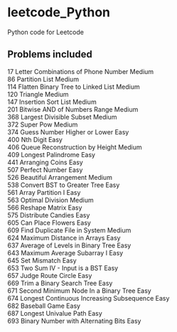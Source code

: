 # leetcode_Python
Python code for Leetcode

## Problems included

17   Letter Combinations of Phone Number                              Medium<br>
86   Partition List                                                   Medium<br>
114  Flatten Binary Tree to Linked List                               Medium<br>
120  Triangle                                                         Medium<br>
147  Insertion Sort List                                              Medium<br>
201  Bitwise AND of Numbers Range                                     Medium<br>
368  Largest Divisible Subset                                         Medium<br>
372  Super Pow                                                        Medium<br>
374  Guess Number Higher or Lower                                     Easy<br>
400  Nth Digit                                                        Easy<br>
406  Queue Reconstruction by Height                                   Medium<br>
409  Longest Palindrome                                               Easy<br>
441  Arranging Coins                                                  Easy<br>
507  Perfect Number                                                   Easy<br>
526  Beautiful Arrangement                                            Medium<br>
538  Convert BST to Greater Tree                                      Easy<br>
561  Array Partition I                                                Easy<br>
563  Optimal Division                                                 Medium<br>
566  Reshape Matrix                                                   Easy<br>
575  Distribute Candies                                               Easy<br>
605  Can Place Flowers                                                Easy<br>
609  Find Duplicate File in System                                    Medium<br>
624  Maximum Distance in Arrays                                       Easy<br>
637  Average of Levels in Binary Tree                                 Easy<br>
643  Maximum Average Subarray I                                       Easy<br>
645  Set Mismatch                                                     Easy<br>
653  Two Sum IV - Input is a BST                                      Easy<br>
657  Judge Route Circle                                               Easy<br>
669  Trim a Binary Search Tree                                        Easy<br>
671  Second Minimum Node In a Binary Tree                             Easy<br>
674  Longest Continuous Increasing Subsequence                        Easy<br>
682  Baseball Game                                                    Easy<br>
687  Longest Univalue Path                                            Easy<br>
693  Binary Number with Alternating Bits                              Easy<br>

